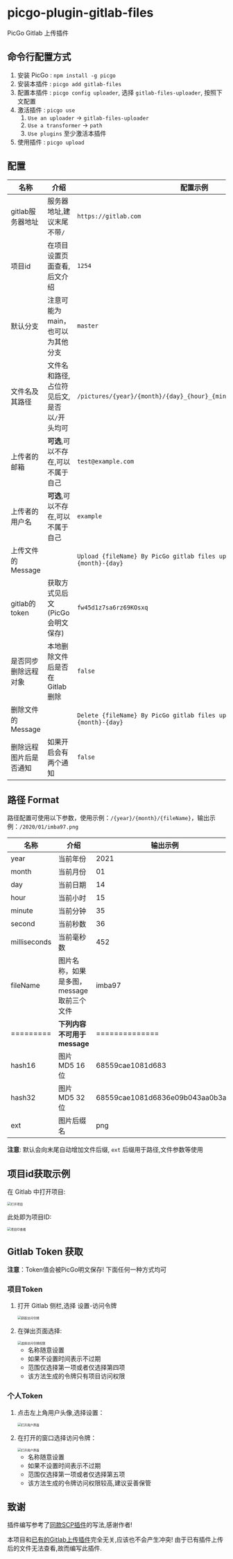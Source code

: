 # picgo-plugin-gitlab-files

PicGo Gitlab 上传插件

## 命令行配置方式

1. 安装 PicGo : `npm install -g picgo`
2. 安装本插件 : `picgo add gitlab-files`
3. 配置本插件 : `picgo config uploader`, 选择 `gitlab-files-uploader`, 按照下文配置
4. 激活插件 : `picgo use`
   1. `Use an uploader` -> `gitlab-files-uploader`
   2. `Use a transformer` -> `path`
   3. `Use plugins` 至少激活本插件
5. 使用插件 : `picgo upload`

## 配置

| 名称                   | 介绍                                        | 配置示例                                                     |
| ---------------------- | ------------------------------------------- | ------------------------------------------------------------ |
| gitlab服务器地址       | 服务器地址,建议末尾不带`/`                  | `https://gitlab.com`                                         |
| 项目id                 | 在项目设置页面查看,后文介绍                 | `1254`                                                       |
| 默认分支               | 注意可能为main，也可以为其他分支            | `master`                                                     |
| 文件名及其路径         | 文件名和路径,占位符见后文,是否以`/`开头均可 | `/pictures/{year}/{month}/{day}_{hour}_{minute}_{second}_{fileName}` |
| 上传者的邮箱           | **可选**,可以不存在,可以不属于自己                   | `test@example.com`                                           |
| 上传者的用户名         | **可选**,可以不存在,可以不属于自己                   | `example`                                                    |
| 上传文件的Message      |                                             | `Upload {fileName} By PicGo gitlab files uploader at {year}-{month}-{day}` |
| gitlab的token          | 获取方式见后文(PicGo会明文保存)             | `fw45d1z7sa6rz69KOsxq`                                       |
| 是否同步删除远程对象   | 本地删除文件后是否在Gitlab删除              | `false`                                                      |
| 删除文件的Message      |                                             | `Delete {fileName} By PicGo gitlab files uploader at {year}-{month}-{day}` |
| 删除远程图片后是否通知 | 如果开启会有两个通知                        | `false`                                                      |

## 路径 Format

路径配置可使用以下参数，使用示例：`/{year}/{month}/{fileName}`，输出示例：`/2020/01/imba97.png`

| 名称         | 介绍                                      | 输出示例                         |
| ------------ | ----------------------------------------- | -------------------------------- |
| year         | 当前年份                                  | 2021                             |
| month        | 当前月份                                  | 01                               |
| day          | 当前日期                                  | 14                               |
| hour         | 当前小时                                  | 15                               |
| minute       | 当前分钟                                  | 35                               |
| second       | 当前秒数                                  | 36                               |
| milliseconds | 当前毫秒数                                | 452                              |
| fileName     | 图片名称，如果是多图，message取前三个文件 | imba97                           |
| =========    | **下列内容不可用于message**               | ==============                   |
| hash16       | 图片 MD5 16位                             | 68559cae1081d683                 |
| hash32       | 图片 MD5 32位                             | 68559cae1081d6836e09b043aa0b3af1 |
| ext          | 图片后缀名                                | png                              |

**注意**: 默认会向末尾自动增加文件后缀, `ext` 后缀用于路径,文件参数等使用



## 项目id获取示例

在 Gitlab 中打开项目:

<img src="https://github.com/D-W-X/picgo-plugin-gitlab-files/raw/master/picture/1.png" alt="打开项目" style="zoom:50%;" />

此处即为项目ID:

<img src="https://github.com/D-W-X/picgo-plugin-gitlab-files/raw/master/picture/2.png" alt="项目ID查看" style="zoom:50%;" />


## Gitlab Token 获取

**注意**：Token值会被PicGo明文保存! 下面任何一种方式均可

### 项目Token

1. 打开 Gitlab 侧栏,选择 设置-访问令牌

    <img src="https://github.com/D-W-X/picgo-plugin-gitlab-files/raw/master/picture/3.png" alt="获取访问令牌" style="zoom:50%;" />

2. 在弹出页面选择:

    <img src="https://github.com/D-W-X/picgo-plugin-gitlab-files/raw/master/picture/4.png" alt="选择访问令牌权限" style="zoom:50%;" />

    - 名称随意设置
    - 如果不设置时间表示不过期
    - 范围仅选择第一项或者仅选择第四项
    - 该方法生成的令牌只有项目访问权限

### 个人Token

1. 点击左上角用户头像,选择设置：

    <img src="https://github.com/D-W-X/picgo-plugin-gitlab-files/raw/master/picture/5.png" alt="打开用户界面" style="zoom:50%;" />

2. 在打开的窗口选择访问令牌：

    <img src="https://github.com/D-W-X/picgo-plugin-gitlab-files/raw/master/picture/6.png" alt="打开用户界面" style="zoom:50%;" />
    
    - 名称随意设置
    - 如果不设置时间表示不过期
    - 范围仅选择第一项或者仅选择第五项
    - 该方法生成的令牌访问权限较高,建议妥善保管

## 致谢

插件编写参考了[同款SCP插件](https://github.com/imba97/picgo-plugin-ssh-scp-uploader)的写法,感谢作者!

本项目和[已有的Gitlab上传插件](https://github.com/bugwz/picgo-plugin-gitlab)完全无关,应该也不会产生冲突! 由于已有插件上传后的文件无法查看,故而编写此插件.

